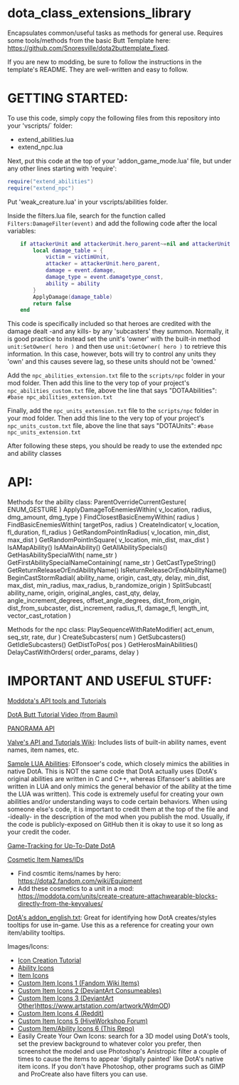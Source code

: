 # dota_class_extensions_library
Encapsulates common/useful tasks as methods for general use. Requires some tools/methods from the basic Butt Template here: https://github.com/Snoresville/dota2buttemplate_fixed.

If you are new to modding, be sure to follow the instructions in the template's README. They are well-written and easy to follow.

# GETTING STARTED:
To use this code, simply copy the following files from this repository into your 'vscripts/` folder:
- extend_abilities.lua
- extend_npc.lua
  
Next, put this code at the top of your 'addon_game_mode.lua' file, but under any other lines starting with 'require':

```lua
require("extend_abilities")
require("extend_npc")
```

Put 'weak_creature.lua' in your vscripts/abilities folder.

Inside the filters.lua file, search for the function called ```Filters:DamageFilter(event)``` and add the following code after the local variables:

```lua
    if attackerUnit and attackerUnit.hero_parent~=nil and attackerUnit.hero_parent:IsRealHero() then
        local damage_table = {
            victim = victimUnit,
            attacker = attackerUnit.hero_parent,
            damage = event.damage,
            damage_type = event.damagetype_const,
            ability = ability
        }
        ApplyDamage(damage_table)
		return false
    end
```
This code is specifically included so that heroes are credited with the damage dealt -and any kills- by any 'subcasters' they summon. Normally, it is good practice to instead set the unit's 'owner' with the built-in method ```unit:SetOwner( hero )``` and then use ```unit:GetOwner( hero )``` to retrieve this information. In this case, however, bots will try to control any units they 'own' and this causes severe lag, so these units should not be 'owned.'

Add the `npc_abilities_extension.txt` file to the `scripts/npc` folder in your mod folder. Then add this line to the very top of your project's `npc_abilities_custom.txt` file, above the line that says "DOTAAbilities":
```#base npc_abilities_extension.txt```

Finally, add the `npc_units_extension.txt` file to the `scripts/npc` folder in your mod folder. Then add this line to the very top of your project's `npc_units_custom.txt` file, above the line that says "DOTAUnits":
```#base npc_units_extension.txt```

After following these steps, you should be ready to use the extended npc and ability classes

# API:
Methods for the ability class:
ParentOverrideCurrentGesture( ENUM_GESTURE )
ApplyDamageToEnemiesWithin( v_location, radius, dmg_amount, dmg_type )
FindClosestBasicEnemyWithin( radius )
FindBasicEnemiesWithin( targetPos, radius )
CreateIndicator( v_location, fl_duration, fl_radius )
GetRandomPointInRadius( v_location, min_dist, max_dist )
GetRandomPointInSquare( v_location, min_dist, max_dist )
IsAMapAbility()
IsAMainAbility()
GetAllAbilitySpecials()
GetHasAbilitySpecialWith( name_str )
GetFirstAbilitySpecialNameContaining( name_str )
GetCastTypeString()
GetReturnReleaseOrEndAbilityName()
IsReturnReleaseOrEndAbilityName()
BeginCastStormRadial( ability_name, origin, cast_qty, delay, min_dist, max_dist, min_radius, max_radius, b_randomize_origin )
SplitSubcast( ability_name, origin, original_angles, cast_qty, delay, angle_increment_degrees, offset_angle_degrees, dist_from_origin, dist_from_subcaster, dist_increment, radius_fl, damage_fl, length_int, vector_cast_rotation )

Methods for the npc class:
PlaySequenceWithRateModifier( act_enum, seq_str, rate, dur )
CreateSubcasters( num )
GetSubcasters()
GetIdleSubcasters()
GetDistToPos( pos )
GetHerosMainAbilities()
DelayCastWithOrders( order_params, delay )

# IMPORTANT AND USEFUL STUFF:
[Moddota's API tools and Tutorials](https://moddota.com/api/#!/vscripts)

[DotA Butt Tutorial Video (from Baumi)](https://www.youtube.com/watch?v=SuGO-Fljpqs)

[PANORAMA API](https://developer.valvesoftware.com/wiki/Dota_2_Workshop_Tools/Panorama/Javascript/API)

[Valve's API and Tutorials Wiki](https://developer.valvesoftware.com/wiki/Dota_2_Workshop_Tools): Includes lists of built-in ability names, event names, item names, etc.

[Sample LUA Abilities](https://github.com/Elfansoer/dota-2-lua-abilities): Elfonsoer's code, which closely mimics the abilities in native DotA. This is NOT the same code that DotA actually uses (DotA's original abilities are written in C and C++, whereas Elfansoer's abilities are written in LUA and only mimics the general behavior of the ability at the time the LUA was written). This code is extremely useful for creating your own abilities and/or understanding ways to code certain behaviors. When using someone else's code, it is important to credit them at the top of the file and -ideally- in the description of the mod when you publish the mod. Usually, if the code is publicly-exposed on GitHub then it is okay to use it so long as your credit the coder.

[Game-Tracking for Up-To-Date DotA](https://github.com/SteamDatabase/GameTracking-Dota2/tree/master/game)

[Cosmetic Item Names/IDs](https://raw.githubusercontent.com/dotabuff/d2vpkr/master/dota/scripts/items/items_game.txt)
- Find cosmtic items/names by hero: https://dota2.fandom.com/wiki/Equipment
- Add these cosmetics to a unit in a mod: https://moddota.com/units/create-creature-attachwearable-blocks-directly-from-the-keyvalues/

[DotA's addon_english.txt](https://github.com/SteamDatabase/GameTracking-Dota2/blob/master/game/dota_addons/dungeon/resource/addon_english.txt): Great for identifying how DotA creates/styles tooltips for use in-game. Use this as a reference for creating your own item/ability tooltips.

Images/Icons:
- [Icon Creation Tutorial](https://steamcommunity.com/sharedfiles/filedetails/?id=221135424)
- [Ability Icons](https://dota2.fandom.com/wiki/Category:Ability_icons)
- [Item Icons](https://dota2.fandom.com/wiki/Category:Item_icons)
- [Custom Item Icons 1 (Fandom Wiki Items)](https://dota2.fandom.com/wiki/Category:Custom_item_icons)
- [Custom Item Icons 2 (DeviantArt Consumeables)](https://www.deviantart.com/majan22/art/Consumable-Items-icons-for-Dota-2-mods-540681314)
- [Custom Item Icons 3 (DeviantArt Other)](https://www.artstation.com/artwork/WdmOD)https://www.artstation.com/artwork/WdmOD)
- [Custom Item Icons 4 (Reddit)](https://www.reddit.com/r/DotA2/comments/3ajoqo/free_custom_item_icons_for_modders/)
- [Custom Item Icons 5 (HiveWorkshop Forum)](https://www.hiveworkshop.com/threads/item-icons-for-mods.266901/)
- [Custom Item/Ability Icons 6 (This Repo)](https://github.com/SirenKing/dota_class_extensions_library/tree/main/custom_icons)
- Easily Create Your Own Icons: search for a 3D model using DotA's tools, set the preview background to whatever color you prefer, then screenshot the model and use Photoshop's Anistropic filter a couple of times to cause the items to appear 'digitally painted' like DotA's native item icons. If you don't have Photoshop, other programs such as GIMP and ProCreate also have filters you can use.
